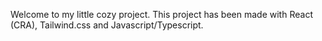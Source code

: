 Welcome to my little cozy project. This project has been made with React (CRA), Tailwind.css and Javascript/Typescript.
